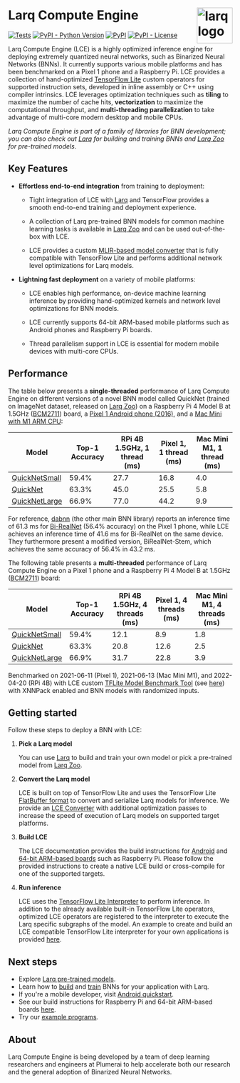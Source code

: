 # Larq Compute Engine <img src="https://user-images.githubusercontent.com/13285808/74535800-84017780-4f2e-11ea-9169-52f5ac83d685.png" alt="larq logo" height="80px" align="right" />

[![Tests](https://github.com/larq/compute-engine/workflows/Tests/badge.svg)](https://github.com/larq/compute-engine/actions?workflow=Tests) [![PyPI - Python Version](https://img.shields.io/pypi/pyversions/larq-compute-engine.svg)](https://pypi.org/project/larq-compute-engine/) [![PyPI](https://img.shields.io/pypi/v/larq-compute-engine.svg)](https://pypi.org/project/larq-compute-engine/) [![PyPI - License](https://img.shields.io/pypi/l/larq-compute-engine.svg)](https://github.com/larq/compute-engine/blob/main/LICENSE)

Larq Compute Engine (LCE) is a highly optimized inference engine for deploying
extremely quantized neural networks, such as
Binarized Neural Networks (BNNs). It currently supports various mobile platforms
and has been benchmarked on a Pixel 1 phone and a Raspberry Pi.
LCE provides a collection of hand-optimized [TensorFlow Lite](https://www.tensorflow.org/lite)
custom operators for supported instruction sets, developed in inline assembly or C++
using compiler intrinsics. LCE leverages optimization techniques
such as **tiling** to maximize the number of cache hits, **vectorization** to maximize
the computational throughput, and **multi-threading parallelization** to take
advantage of multi-core modern desktop and mobile CPUs.

*Larq Compute Engine is part of a family of libraries for BNN development; you can also check out [Larq](https://github.com/larq/larq) for building and training BNNs and [Larq Zoo](https://github.com/larq/zoo) for pre-trained models.*

## Key Features

- **Effortless end-to-end integration** from training to deployment:

    - Tight integration of LCE with [Larq](https://larq.dev) and
      TensorFlow provides a smooth end-to-end training and deployment experience.

    - A collection of Larq pre-trained BNN models for common machine learning tasks
      is available in [Larq Zoo](https://docs.larq.dev/zoo/)
      and can be used out-of-the-box with LCE.

    - LCE provides a custom [MLIR-based model converter](https://docs.larq.dev/compute-engine/api/converter) that
      is fully compatible with TensorFlow Lite and performs additional
      network level optimizations for Larq models.

- **Lightning fast deployment** on a variety of mobile platforms:

    - LCE enables high performance, on-device machine learning inference by
      providing hand-optimized kernels and network level optimizations for BNN models.

    - LCE currently supports 64-bit ARM-based mobile platforms such as Android phones
      and Raspberry Pi boards.

    - Thread parallelism support in LCE is essential for modern mobile devices with
      multi-core CPUs.

## Performance

The table below presents a **single-threaded** performance of Larq Compute Engine on
different versions of a novel BNN model called QuickNet (trained on ImageNet dataset, released on [Larq Zoo](https://docs.larq.dev/zoo/))
on a Raspberry Pi 4 Model B at 1.5GHz ([BCM2711](https://www.raspberrypi.com/documentation/computers/processors.html#bcm2711)) board, a [Pixel 1 Android phone (2016)](https://support.google.com/pixelphone/answer/7158570?hl=en-GB), and a [Mac Mini with M1 ARM CPU](https://www.apple.com/uk/mac-mini/):

| Model                                                              | Top-1 Accuracy | RPi 4B 1.5GHz, 1 thread (ms) | Pixel 1, 1 thread (ms) | Mac Mini M1, 1 thread (ms) |
|--------------------------------------------------------------------|----------------|------------------------------|------------------------|----------------------------|
| [QuickNetSmall](https://docs.larq.dev/zoo/api/sota/#quicknetsmall) | 59.4%          | 27.7                         | 16.8                   | 4.0                        |
| [QuickNet](https://docs.larq.dev/zoo/api/sota/#quicknet)           | 63.3%          | 45.0                         | 25.5                   | 5.8                        |
| [QuickNetLarge](https://docs.larq.dev/zoo/api/sota/#quicknetlarge) | 66.9%          | 77.0                         | 44.2                   | 9.9                        |

For reference, [dabnn](https://github.com/JDAI-CV/dabnn) (the other main BNN library) reports an inference time of 61.3 ms for [Bi-RealNet](https://docs.larq.dev/zoo/api/literature/#birealnet) (56.4% accuracy) on the Pixel 1 phone,
while LCE achieves an inference time of 41.6 ms for Bi-RealNet on the same device.
They furthermore present a modified version, BiRealNet-Stem, which achieves the same accuracy of 56.4% in 43.2 ms.

The following table presents a **multi-threaded** performance of Larq Compute Engine on
a Pixel 1 phone and a Raspberry Pi 4 Model B at 1.5GHz ([BCM2711](https://www.raspberrypi.com/documentation/computers/processors.html#bcm2711))
board:

| Model                                                              | Top-1 Accuracy | RPi 4B 1.5GHz, 4 threads (ms) | Pixel 1, 4 threads (ms) | Mac Mini M1, 4 threads (ms) |
|--------------------------------------------------------------------|----------------|-------------------------------|-------------------------|-----------------------------|
| [QuickNetSmall](https://docs.larq.dev/zoo/api/sota/#quicknetsmall) | 59.4%          | 12.1                          | 8.9                     | 1.8                         |
| [QuickNet](https://docs.larq.dev/zoo/api/sota/#quicknet)           | 63.3%          | 20.8                          | 12.6                    | 2.5                         |
| [QuickNetLarge](https://docs.larq.dev/zoo/api/sota/#quicknetlarge) | 66.9%          | 31.7                          | 22.8                    | 3.9                         |

Benchmarked on 2021-06-11 (Pixel 1), 2021-06-13 (Mac Mini M1), and 2022-04-20 (RPi 4B) with LCE custom
[TFLite Model Benchmark Tool](https://github.com/tensorflow/tensorflow/tree/master/tensorflow/lite/tools/benchmark)
(see [here](https://github.com/larq/compute-engine/tree/main/larq_compute_engine/tflite/benchmark))
with XNNPack enabled
and BNN models with randomized inputs.

## Getting started

Follow these steps to deploy a BNN with LCE:

1. **Pick a Larq model**

    You can use [Larq](https://larq.dev) to build and train your own model or pick a pre-trained model from [Larq Zoo](https://docs.larq.dev/zoo/).

2. **Convert the Larq model**

    LCE is built on top of TensorFlow Lite and uses the TensorFlow Lite [FlatBuffer format](https://google.github.io/flatbuffers/) to convert and serialize Larq models for inference. We provide an [LCE Converter](https://docs.larq.dev/compute-engine/api/converter) with additional optimization passes to increase the speed of execution of Larq models on supported target platforms.

3. **Build LCE**

    The LCE documentation provides the build instructions for [Android](https://docs.larq.dev/compute-engine/quickstart_android) and [64-bit ARM-based boards](https://docs.larq.dev/compute-engine/build/arm) such as Raspberry Pi. Please follow the provided instructions to create a native LCE build or cross-compile for one of the supported targets.

4. **Run inference**

    LCE uses the [TensorFlow Lite Interpreter](https://www.tensorflow.org/lite/guide/inference) to perform inference. In addition to the already available built-in TensorFlow Lite operators, optimized LCE operators are registered to the interpreter to execute the Larq specific subgraphs of the model. An example to create and build an LCE compatible TensorFlow Lite interpreter for your own applications is provided [here](https://docs.larq.dev/compute-engine/inference).

## Next steps

- Explore [Larq pre-trained models](https://docs.larq.dev/zoo/).
- Learn how to [build](https://docs.larq.dev/larq/guides/bnn-architecture/) and
  [train](https://docs.larq.dev/larq/guides/bnn-optimization/) BNNs for your application with Larq.
- If you're a mobile developer, visit [Android quickstart](https://docs.larq.dev/compute-engine/quickstart_android).
- See our build instructions for Raspberry Pi and 64-bit ARM-based boards [here](https://docs.larq.dev/compute-engine/build/arm).
- Try our [example programs](https://github.com/larq/compute-engine/tree/main/examples).

## About

Larq Compute Engine is being developed by a team of deep learning researchers and engineers at Plumerai to help accelerate both our research and the general adoption of Binarized Neural Networks.
